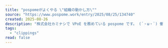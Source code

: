```yaml
---
title: "pospomeがよくやる \"組織の動かし方\""
source: "https://www.pospome.work/entry/2025/08/25/134740"
created: 2025-08-26
description: "株式会社カミナシで VPoE を務めている pospome です。 (´・ω・`) 働いていると、複数のチームを横断したり、会社全体で「これやりたいな」と思うことがあります。 対象の組織規模が大きくなればなるほど難しくなりますが、 自分のやり方は一貫しているので、それを書いてみようと思います。 ザックリとして流れの説明 1. 勝ち筋を見出す 2.ステークホルダーを確認する。 3. やりたいことをドキュメント化する。 4. ステークホルダーにレビューしてもらう。 ポイント1. レビュー期限を決めること ポイント2. レビューしない人は同意したとみなす ポイント3. 決定事項ではないことを明示する…"
tags:
  - "clippings"
read: false
---
```

